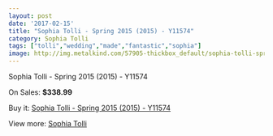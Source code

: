 ```yaml
---
layout: post
date: '2017-02-15'
title: "Sophia Tolli - Spring 2015 (2015) - Y11574"
category: Sophia Tolli
tags: ["tolli","wedding","made","fantastic","sophia"]
image: http://img.metalkind.com/57905-thickbox_default/sophia-tolli-spring-2015-2015-y11574.jpg
---
```

Sophia Tolli - Spring 2015 (2015) - Y11574

On Sales: **$338.99**
<a href="https://www.metalkind.com/en/sophia-tolli/15540-sophia-tolli-spring-2015-2015-y11574.html"><amp-img layout="responsive" width="600" height="600" src="//img.metalkind.com/57905-thickbox_default/sophia-tolli-spring-2015-2015-y11574.jpg" alt="Sophia Tolli - Spring 2015 (2015) - Y11574 0" /></a>
<a href="https://www.metalkind.com/en/sophia-tolli/15540-sophia-tolli-spring-2015-2015-y11574.html"><amp-img layout="responsive" width="600" height="600" src="//img.metalkind.com/57906-thickbox_default/sophia-tolli-spring-2015-2015-y11574.jpg" alt="Sophia Tolli - Spring 2015 (2015) - Y11574 1" /></a>

Buy it: [Sophia Tolli - Spring 2015 (2015) - Y11574](https://www.metalkind.com/en/sophia-tolli/15540-sophia-tolli-spring-2015-2015-y11574.html "Sophia Tolli - Spring 2015 (2015) - Y11574")

View more: [Sophia Tolli](https://www.metalkind.com/en/184-sophia-tolli "Sophia Tolli")